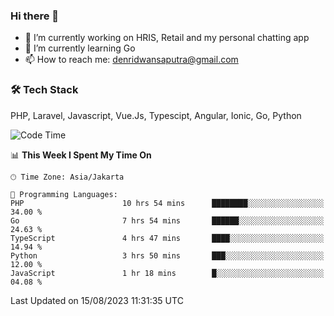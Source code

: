 ### Hi there 👋

- 🔭 I’m currently working on HRIS, Retail and my personal chatting app
- 🌱 I’m currently learning Go
- 📫 How to reach me: denridwansaputra@gmail.com


### 🛠 Tech Stack
PHP, Laravel, Javascript, Vue.Js, Typescipt, Angular, Ionic, Go, Python


<!--START_SECTION:waka-->
![Code Time](http://img.shields.io/badge/Code%20Time-3%2C610%20hrs%2017%20mins-blue)

📊 **This Week I Spent My Time On** 

```text
🕑︎ Time Zone: Asia/Jakarta

💬 Programming Languages: 
PHP                      10 hrs 54 mins      ████████░░░░░░░░░░░░░░░░░   34.00 % 
Go                       7 hrs 54 mins       ██████░░░░░░░░░░░░░░░░░░░   24.63 % 
TypeScript               4 hrs 47 mins       ████░░░░░░░░░░░░░░░░░░░░░   14.94 % 
Python                   3 hrs 50 mins       ███░░░░░░░░░░░░░░░░░░░░░░   12.00 % 
JavaScript               1 hr 18 mins        █░░░░░░░░░░░░░░░░░░░░░░░░   04.08 % 
```


 Last Updated on 15/08/2023 11:31:35 UTC
<!--END_SECTION:waka-->
